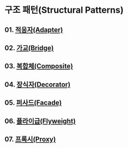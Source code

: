 # 구조 패턴(Structural Patterns)

## 01. [적응자(Adapter)](https://github.com/KangJiJi/Study/tree/master/Book/DesignPatterns/StructuralPatterns/Adapter)

## 02. [가교(Bridge)](https://github.com/KangJiJi/Study/tree/master/Book/DesignPatterns/StructuralPatterns/Bridge)

## 03. [복합체(Composite)](https://github.com/KangJiJi/Study/tree/master/Book/DesignPatterns/StructuralPatterns/Composite)

## 04. [장식자(Decorator)](https://github.com/KangJiJi/Study/tree/master/Book/DesignPatterns/StructuralPatterns/Decorator)

## 05. [퍼사드(Facade)](https://github.com/KangJiJi/Study/tree/master/Book/DesignPatterns/StructuralPatterns/Facade)

## 06. [플라이급(Flyweight)](https://github.com/KangJiJi/Study/tree/master/Book/DesignPatterns/StructuralPatterns/Flyweight)

## 07. [프록시(Proxy)]()
